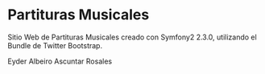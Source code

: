 Partituras Musicales
========================

Sitio Web de Partituras Musicales creado con Symfony2 2.3.0, utilizando el Bundle
de Twitter Bootstrap.

Eyder Albeiro Ascuntar Rosales